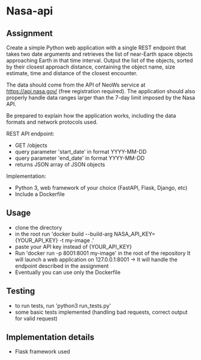 # Nasa-api

## Assignment
Create a simple Python web application with a single REST endpoint that takes two date arguments and retrieves the list of near-Earth space objects approaching Earth in that time interval. Output the list of the objects, sorted by their closest approach distance, containing  the object name, size estimate, time and distance of the closest encounter.

The data should come from the API of NeoWs service at https://api.nasa.gov/ (free registration required). The application should also properly handle data ranges larger than the 7-day limit imposed by the Nasa API.

Be prepared to explain how the application works, including the data formats and network protocols used.

REST API endpoint:
* GET /objects
* query parameter 'start_date' in format YYYY-MM-DD
* query parameter 'end_date' in format YYYY-MM-DD
* returns JSON array of JSON objects

Implementation:
* Python 3, web framework of your choice (FastAPI, Flask, Django, etc)
* Include a Dockerfile

## Usage
- clone the directory
- in the root run 'docker build --build-arg NASA_API_KEY={YOUR_API_KEY} -t my-image .'
- paste your API key instead of {YOUR_API_KEY}
- Run 'docker run -p 8001:8001 my-image' in the root of the repository It will launch a web application on 127.0.0.1:8001 
-> It will handle the endpoint described in the assignment
- Eventually you can use only the Dockerfile

## Testing 
- to run tests, run 'python3 run_tests.py'
- some basic tests implemented (handling bad requests, correct output for valid request)

## Implementation details
- Flask framework used
